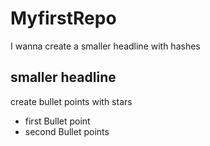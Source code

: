 # MyfirstRepo
I wanna create a smaller headline with hashes
## smaller headline
create bullet points with stars
* first Bullet point
* second Bullet points
